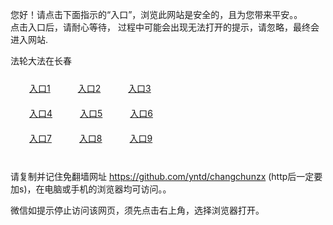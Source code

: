 您好！请点击下面指示的“入口”，浏览此网站是安全的，且为您带来平安。。 <br/>
点击入口后，请耐心等待， 过程中可能会出现无法打开的提示，请忽略，最终会进入网站. </br>

法轮大法在长春<br/>
<div style="padding:10px"><a style="margin:20px" target="_blank" href="https://d3ahy0sxdh32q3.cloudfront.net/2Qpsp?joapyct" id="ccLink1" rel="nofollow">入口1</a> <a target="_blank" style="margin:20px" href="https://d1cwtdg4b3r7h8.cloudfront.net/2Qpsp?oyuxftc" id="ccLink2" rel="nofollow">入口2</a> <a style="margin:20px" target="_blank" href="https://d1u05p7dncqo3l.cloudfront.net/2Qpsp?uqehypn" id="ccLink3" rel="nofollow">入口3</a></div>

<div style="padding:10px" ><a style="margin:20px" target="_blank" href="https://d3ahy0sxdh32q3.cloudfront.net/2Qpsp?joapyct" id="ccLink4" rel="nofollow">入口4</a> <a style="margin:20px" href="https://d1cwtdg4b3r7h8.cloudfront.net/2Qpsp?oyuxftc" target="_blank" id="ccLink5" rel="nofollow">入口5</a> <a style="margin:20px" href="https://d1u05p7dncqo3l.cloudfront.net/2Qpsp?uqehypn" target="_blank" id="ccLink6" rel="nofollow">入口6</a></div>

<div style="padding:10px"><a style="margin:20px" target="_blank" href="https://d3ahy0sxdh32q3.cloudfront.net/2Qpsp?joapyct" id="ccLink7" rel="nofollow">入口7</a> <a style="margin:20px" href="https://d1cwtdg4b3r7h8.cloudfront.net/2Qpsp?oyuxftc" target="_blank" id="ccLink8" rel="nofollow">入口8</a> <a style="margin:20px" target="_blank" href="https://d1u05p7dncqo3l.cloudfront.net/2Qpsp?uqehypn" id="ccLink9" rel="nofollow">入口9</a></div>

<br/>



请复制并记住免翻墙网址 https://github.com/yntd/changchunzx (http后一定要加s)，在电脑或手机的浏览器均可访问。。<br/>

微信如提示停止访问该网页，须先点击右上角，选择浏览器打开。
